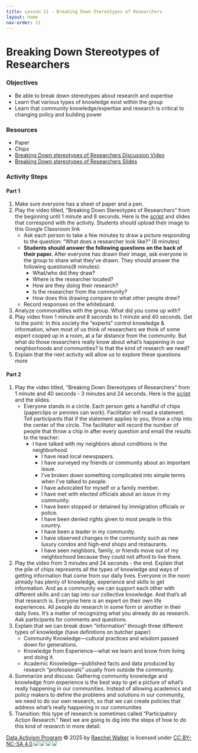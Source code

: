 ```yaml
---
title: Lesson 11 - Breaking Down Stereotypes of Researchers
layout: home
nav-order: 11
---
```


 # Breaking Down Stereotypes of Researchers

### Objectives
- Be able to break down stereotypes about research and expertise
- Learn that various types of knowledge exist within the group
- Learn that community knowledge/expertise and research is critical to changing policy and building power

### Resources
- Paper
- Chips
- <a href = "https://drive.google.com/file/d/1bRICBsqy1a5EYa41KEDPcqgkNmp1wWsx/view?usp=drive_link">Breaking Down stereotypes of Researchers Discussion Video</a>
- <a href = "https://drive.google.com/file/d/10HgKeK3H_07nlnffojd5Qa67LX7R1Jyf/view?usp=drive_link">Breaking Down stereotypes of Researchers Slides</a>

### Activity Steps
#### Part 1

1. Make sure everyone has a sheet of paper and a pen.
2. Play the video titled, “Breaking Down Stereotypes of Researchers” from the beginning until 1 minute and 8 seconds. Here is the <a href = "https://docs.google.com/document/d/1HC4a5uqU4JLb8kXGGh_mp81NKAdlNYSluxeiM-SSfzk/edit?tab=t.0">script</a> and slides that correspond with the activity. Students should upload their image to this Google Classroom link
    - Ask each person to take a few minutes to draw a picture responding to the question: “What does a researcher look like?” (8 minutes)
    - **Students should answer the following questions on the back of their paper.** After everyone has drawn their image, ask everyone in the group to share what  they’ve drawn. They should answer the following questions(8 minutes): 
        - What/who did they draw? 
        - Where is the researcher located? 
        - How are they doing their research? 
        - Is the researcher from the community?
        - How does this drawing compare to what other people drew?
    - Record responses on the whiteboard.
3. Analyze commonalities with the group. What did you come up with?
4. Play video from 1 minute and 8 seconds to 1 minute and 40 seconds. Get to the point: In this society the “experts” control knowledge & information, when most of us think of researchers we think of some expert cooped up in a room, at a far distance from the community. But what do those researchers really know about what’s happening in our neighborhoods and communities? Is that the kind of research we need?
5. Explain that the next activity will allow us to explore these questions more

#### Part 2

1. Play the video titled, “Breaking Down Stereotypes of Researchers” from 1 minute and 40 seconds - 3 minutes and 24 seconds. Here is the <a href = "https://docs.google.com/document/d/1uZ1SjjUP4gSewccwJ0Dix__uBohJ2GmQEmgYVvjCXaU/edit?tab=t.0">script</a> and the slides. 
    - Everyone stands in a circle. Each person gets a handful of chips (paperclips or pennies can work). Facilitator will read a statement. Tell participants that if the statement applies to you, throw a chip into the center of the circle. The facilitator will record the number of people that throw a chip in after every question and email the results to the teacher:
        - I have talked with my neighbors about conditions in the neighborhood.
            - I have read local newspapers.
            - I have surveyed my friends or community about an important issue.
            - I’ve broken down something complicated into simple terms when I’ve talked to people.
            - I have advocated for myself or a family member.
            - I have met with elected officials about an issue in my community.
            - I have been stopped or detained by immigration officials or police.
            - I have been denied rights given to most people in this country.
            - I have been a leader in my community.
            - I have observed changes in the community such as new luxury condos and high-end shops and restaurants.
            - I have seen neighbors, family, or friends move out of my neighborhood because they could not afford to live there.
2. Play the video from 3 minutes and 24 seconds - the end. Explain that the pile of chips represents all the types of knowledge and ways of getting information that come from our daily lives. Everyone in the room already has plenty of knowledge, experience and skills to get information. And as a community we can support each other with different skills and can tap into our collective knowledge. And that’s all that research is. Everyone here is an expert on their own life experiences. All people do research in some form or another in their daily lives. It’s a matter of recognizing what you already do as research. Ask participants for comments and questions.
3. Explain that we can break down “information” through three different types of knowledge (have definitions on butcher paper)
    - Community Knowledge—cultural practices and wisdom passed down for generations.
    - Knowledge from Experience—what we learn and know from living and doing it.
    - Academic Knowledge—published facts and data produced by research “professionals” usually from outside the community.
4. Summarize and discuss: Gathering community knowledge and knowledge from experience is the best way to get a picture of what’s really happening in our communities. Instead of allowing academics and policy makers to define the problems and solutions in our community, we need to do our own research, so that we can create policies that address what’s really happening in our communities
5. Transition: this type of research is sometimes called “Participatory Action Research.” Next we are going to dig into the steps of how to do this kind of research in more detail.






<a href="https://creativecommons.org">Data Activism Program</a> © 2025 by <a href="https://creativecommons.org">Raechel Walker</a> is licensed under <a href="https://creativecommons.org/licenses/by-nc-sa/4.0/">CC BY-NC-SA 4.0</a><img src="https://mirrors.creativecommons.org/presskit/icons/cc.svg" style="max-width: 1em;max-height:1em;margin-left: .2em;"><img src="https://mirrors.creativecommons.org/presskit/icons/by.svg" style="max-width: 1em;max-height:1em;margin-left: .2em;"><img src="https://mirrors.creativecommons.org/presskit/icons/nc.svg" style="max-width: 1em;max-height:1em;margin-left: .2em;"><img src="https://mirrors.creativecommons.org/presskit/icons/sa.svg" style="max-width: 1em;max-height:1em;margin-left: .2em;">